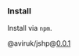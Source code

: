 ### Install
Install via `npm`.

@aviruk/jshp@[0.0.1](https://www.npmjs.com/package/@aviruk/jshp/v/0.0.1)
